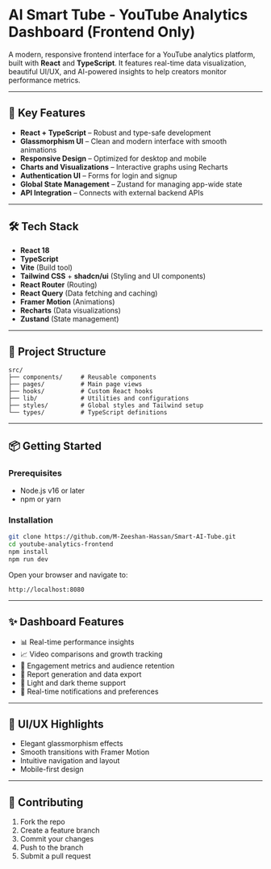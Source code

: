 # AI Smart Tube - YouTube Analytics Dashboard (Frontend Only)

A modern, responsive frontend interface for a YouTube analytics platform, built with **React** and **TypeScript**. It features real-time data visualization, beautiful UI/UX, and AI-powered insights to help creators monitor performance metrics.

---

## 🚀 Key Features

- **React + TypeScript** – Robust and type-safe development
- **Glassmorphism UI** – Clean and modern interface with smooth animations
- **Responsive Design** – Optimized for desktop and mobile
- **Charts and Visualizations** – Interactive graphs using Recharts
- **Authentication UI** – Forms for login and signup
- **Global State Management** – Zustand for managing app-wide state
- **API Integration** – Connects with external backend APIs

---

## 🛠 Tech Stack

- **React 18**
- **TypeScript**
- **Vite** (Build tool)
- **Tailwind CSS** + **shadcn/ui** (Styling and UI components)
- **React Router** (Routing)
- **React Query** (Data fetching and caching)
- **Framer Motion** (Animations)
- **Recharts** (Data visualizations)
- **Zustand** (State management)

---

## 📁 Project Structure

```
src/
├── components/     # Reusable components
├── pages/          # Main page views
├── hooks/          # Custom React hooks
├── lib/            # Utilities and configurations
├── styles/         # Global styles and Tailwind setup
└── types/          # TypeScript definitions
```

---

## 📦 Getting Started

### Prerequisites

- Node.js v16 or later
- npm or yarn

### Installation

```bash
git clone https://github.com/M-Zeeshan-Hassan/Smart-AI-Tube.git
cd youtube-analytics-frontend
npm install
npm run dev
```

Open your browser and navigate to:

```
http://localhost:8080
```

---

## ✨ Dashboard Features

- 📊 Real-time performance insights
- 📈 Video comparisons and growth tracking
- 🎯 Engagement metrics and audience retention
- 📑 Report generation and data export
- 🌙 Light and dark theme support
- 🔔 Real-time notifications and preferences

---

## 🎨 UI/UX Highlights

- Elegant glassmorphism effects
- Smooth transitions with Framer Motion
- Intuitive navigation and layout
- Mobile-first design

---

## 🤝 Contributing

1. Fork the repo
2. Create a feature branch
3. Commit your changes
4. Push to the branch
5. Submit a pull request

